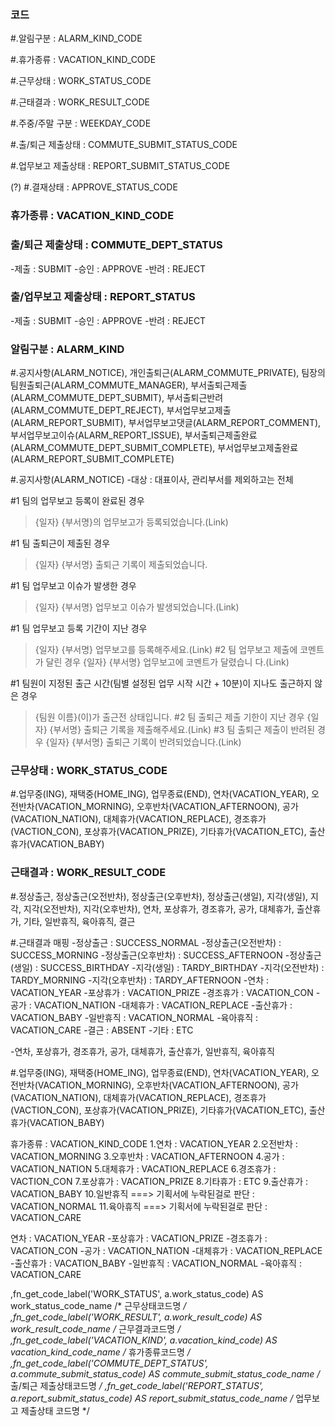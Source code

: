### 코드 ###

 #.알림구분 : ALARM_KIND_CODE

 #.휴가종류 : VACATION_KIND_CODE

 #.근무상태 : WORK_STATUS_CODE
 
 #.근태결과 : WORK_RESULT_CODE

 #.주중/주말 구분 : WEEKDAY_CODE

 #.출/퇴근 제출상태 : COMMUTE_SUBMIT_STATUS_CODE

 #.업무보고 제출상태 : REPORT_SUBMIT_STATUS_CODE

 (?) #.결재상태 : APPROVE_STATUS_CODE


### 휴가종류 : VACATION_KIND_CODE ###


### 출/퇴근 제출상태 : COMMUTE_DEPT_STATUS ###
 -제출 : SUBMIT
 -승인 : APPROVE
 -반려 : REJECT

### 출/업무보고 제출상태 : REPORT_STATUS ###
 -제출 : SUBMIT
 -승인 : APPROVE
 -반려 : REJECT


### 알림구분 : ALARM_KIND ###

 #.공지사항(ALARM_NOTICE), 개인출퇴근(ALARM_COMMUTE_PRIVATE), 팀장의팀원출퇴근(ALARM_COMMUTE_MANAGER), 부서출퇴근제출(ALARM_COMMUTE_DEPT_SUBMIT), 부서출퇴근반려(ALARM_COMMUTE_DEPT_REJECT), 부서업무보고제출(ALARM_REPORT_SUBMIT), 부서업무보고댓글(ALARM_REPORT_COMMENT), 부서업무보고이슈(ALARM_REPORT_ISSUE), 부서출퇴근제출완료(ALARM_COMMUTE_DEPT_SUBMIT_COMPLETE), 부서업무보고제출완료(ALARM_REPORT_SUBMIT_COMPLETE)

 #.공지사항(ALARM_NOTICE)
  -대상 : 대표이사, 관리부서를 제외하고는 전체



#1 팀의 업무보고 등록이 완료된 경우
> {일자} {부서명}의 업무보고가 등록되었습니다.(Link)

#1 팀 출퇴근이 제출된 경우
> {일자} {부서명} 출퇴근 기록이 제출되었습니다.

#1 팀 업무보고 이슈가 발생한 경우
> {일자} {부서명} 업무보고 이슈가 발생되었습니다.(Link)

 #1 팀 업무보고 등록 기간이 지난 경우
> {일자} {부서명} 업무보고를 등록해주세요.(Link)
#2 팀 업무보고 제출에 코멘트가 달린 경우
> {일자} {부서명} 업무보고에 코멘트가 달렸습니
다.(Link)

 #1 팀원이 지정된 출근 시간(팀별 설정된 업무 시작 시간 + 10분)이 지나도 출근하지 않은 경우
> {팀원 이름}(이)가 출근전 상태입니다.
#2 팀 출퇴근 제출 기한이 지난 경우
> {일자} {부서명} 출퇴근 기록을 제출해주세요.(Link)
#3 팀 출퇴근 제출이 반려된 경우
> {일자} {부서명} 출퇴근 기록이 반려되었습니다.(Link)





### 근무상태 : WORK_STATUS_CODE ###

 #.업무중(ING), 재택중(HOME_ING), 업무종료(END), 연차(VACATION_YEAR), 오전반차(VACATION_MORNING), 오후반차(VACATION_AFTERNOON), 공가(VACATION_NATION), 대체휴가(VACATION_REPLACE), 경조휴가(VACTION_CON), 포상휴가(VACATION_PRIZE), 기타휴가(VACATION_ETC), 출산휴가(VACATION_BABY)


### 근태결과 : WORK_RESULT_CODE ###

 #.정상출근, 정상출근(오전반차), 정상출근(오후반차), 정상출근(생일), 지각(생일), 지각, 지각(오전반차), 지각(오후반차), 연차, 포상휴가, 경조휴가, 공가, 대체휴가, 출산휴가, 기타, 일반휴직, 육아휴직, 결근

 #.근태결과 매핑
  -정상출근 : SUCCESS_NORMAL
  -정상출근(오전반차) : SUCCESS_MORNING
  -정상출근(오후반차) : SUCCESS_AFTERNOON
  -정상출근(생일) : SUCCESS_BIRTHDAY
  -지각(생일) : TARDY_BIRTHDAY
  -지각(오전반차) : TARDY_MORNING
  -지각(오후반차) : TARDY_AFTERNOON
  -연차 : VACATION_YEAR
  -포상휴가 : VACATION_PRIZE
  -경조휴가 : VACATION_CON
  -공가 : VACATION_NATION
  -대체휴가 : VACATION_REPLACE
  -출산휴가 : VACATION_BABY
  -일반휴직 : VACATION_NORMAL
  -육아휴직 : VACATION_CARE
  -결근 : ABSENT
  -기타 : ETC

 -연차, 포상휴가, 경조휴가, 공가, 대체휴가, 출산휴가, 일반휴직, 육아휴직



 #.업무중(ING), 재택중(HOME_ING), 업무종료(END), 연차(VACATION_YEAR), 오전반차(VACATION_MORNING), 오후반차(VACATION_AFTERNOON), 공가(VACATION_NATION), 대체휴가(VACATION_REPLACE), 경조휴가(VACTION_CON), 포상휴가(VACATION_PRIZE), 기타휴가(VACATION_ETC), 출산휴가(VACATION_BABY)


휴가종류 : VACATION_KIND_CODE
 1.연차 : VACATION_YEAR
 2.오전반차 : VACATION_MORNING
 3.오후반차 : VACATION_AFTERNOON
 4.공가 : VACATION_NATION
 5.대체휴가 : VACATION_REPLACE
 6.경조휴가 : VACTION_CON
 7.포상휴가 : VACATION_PRIZE
 8.기타휴가 : ETC
 9.출산휴가 : VACATION_BABY
 10.일반휴직 ===> 기획서에 누락된걸로 판단 : VACATION_NORMAL
 11.육아휴직 ===> 기획서에 누락된걸로 판단 : VACATION_CARE



연차 : VACATION_YEAR
  -포상휴가 : VACATION_PRIZE
  -경조휴가 : VACATION_CON
  -공가 : VACATION_NATION
  -대체휴가 : VACATION_REPLACE
  -출산휴가 : VACATION_BABY
  -일반휴직 : VACATION_NORMAL
  -육아휴직 : VACATION_CARE

 

 ,fn_get_code_label('WORK_STATUS', a.work_status_code) AS work_status_code_name /* 근무상태코드명 */
,fn_get_code_label('WORK_RESULT', a.work_result_code) AS work_result_code_name /* 근무결과코드명 */
,fn_get_code_label('VACATION_KIND', a.vacation_kind_code) AS vacation_kind_code_name /* 휴가종류코드명 */
,fn_get_code_label('COMMUTE_DEPT_STATUS', a.commute_submit_status_code) AS commute_submit_status_code_name /* 출/퇴근 제출상태코드명 */
,fn_get_code_label('REPORT_STATUS', a.report_submit_status_code) AS report_submit_status_code_name /* 업무보고 제출상태 코드명 */